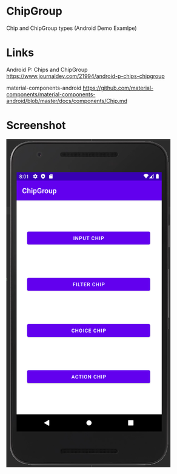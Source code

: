 # ChipGroup
Chip and ChipGroup types (Android Demo Examlpe)

# Links
Android P: Chips and ChipGroup
https://www.journaldev.com/21994/android-p-chips-chipgroup

material-components-android
https://github.com/material-components/material-components-android/blob/master/docs/components/Chip.md

# Screenshot
![alt text](screenshot.png "Screenshot")
